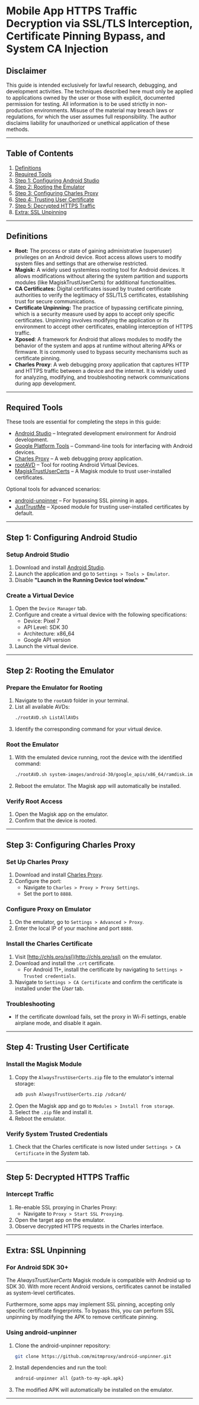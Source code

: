 # Mobile App HTTPS Traffic Decryption via SSL/TLS Interception, Certificate Pinning Bypass, and System CA Injection

## Disclaimer
This guide is intended exclusively for lawful research, debugging, and development activities. The techniques described here must only be applied to applications owned by the user or those with explicit, documented permission for testing. All information is to be used strictly in non-production environments. Misuse of the material may breach laws or regulations, for which the user assumes full responsibility. The author disclaims liability for unauthorized or unethical application of these methods.

---

## Table of Contents
1. [Definitions](#definitions)
2. [Required Tools](#required-tools)
3. [Step 1: Configuring Android Studio](#step-1-configuring-android-studio)  
4. [Step 2: Rooting the Emulator](#step-2-rooting-the-emulator)  
5. [Step 3: Configuring Charles Proxy](#step-3-configuring-charles-proxy)  
6. [Step 4: Trusting User Certificate](#step-4-trusting-user-certificate)  
7. [Step 5: Decrypted HTTPS Traffic](#step-5-decrypted-https-traffic)  
8. [Extra: SSL Unpinning](#extra-ssl-unpinning) 

---

## Definitions
- **Root:** The process or state of gaining administrative (superuser) privileges on an Android device. Root access allows users to modify system files and settings that are otherwise restricted.
- **Magisk:** A widely used systemless rooting tool for Android devices. It allows modifications without altering the system partition and supports modules (like MagiskTrustUserCerts) for additional functionalities.
- **CA Certificates:** Digital certificates issued by trusted certificate authorities to verify the legitimacy of SSL/TLS certificates, establishing trust for secure communications.
- **Certificate Unpinning:** The practice of bypassing certificate pinning, which is a security measure used by apps to accept only specific certificates. Unpinning involves modifying the application or its environment to accept other certificates, enabling interception of HTTPS traffic.
- **Xposed**: A framework for Android that allows modules to modify the behavior of the system and apps at runtime without altering APKs or firmware. It is commonly used to bypass security mechanisms such as certificate pinning.
- **Charles Proxy**: A web debugging proxy application that captures HTTP and HTTPS traffic between a device and the internet. It is widely used for analyzing, modifying, and troubleshooting network communications during app development.


---

## Required Tools
These tools are essential for completing the steps in this guide:  
- [Android Studio](https://developer.android.com/studio) – Integrated development environment for Android development.  
- [Google Platform Tools](https://developer.android.com/tools/releases/platform-tools) – Command-line tools for interfacing with Android devices.  
- [Charles Proxy](https://www.charlesproxy.com/) – A web debugging proxy application.  
- [rootAVD](https://github.com/newbit1/rootAVD) – Tool for rooting Android Virtual Devices.  
- [MagiskTrustUserCerts](https://github.com/NVISOsecurity/MagiskTrustUserCerts) – A Magisk module to trust user-installed certificates.  

Optional tools for advanced scenarios:  
- [android-unpinner](https://github.com/mitmproxy/android-unpinner) – For bypassing SSL pinning in apps.  
- [JustTrustMe](https://github.com/Fuzion24/JustTrustMe) – Xposed module for trusting user-installed certificates by default.  

---

## Step 1: Configuring Android Studio

### Setup Android Studio
1. Download and install [Android Studio](https://developer.android.com/studio).  
2. Launch the application and go to `Settings > Tools > Emulator`.  
3. Disable **"Launch in the Running Device tool window."**  

### Create a Virtual Device
1. Open the `Device Manager` tab.  
2. Configure and create a virtual device with the following specifications:  
   - Device: Pixel 7  
   - API Level: SDK 30  
   - Architecture: x86_64  
   - Google API version  
3. Launch the virtual device.  

---

## Step 2: Rooting the Emulator

### Prepare the Emulator for Rooting
1. Navigate to the `rootAVD` folder in your terminal.  
2. List all available AVDs:  
   ```sh
   ./rootAVD.sh ListAllAVDs
   ```  
3. Identify the corresponding command for your virtual device.  

### Root the Emulator
1. With the emulated device running, root the device with the identified command:  
   ```sh
   ./rootAVD.sh system-images/android-30/google_apis/x86_64/ramdisk.img
   ```  
2. Reboot the emulator. The Magisk app will automatically be installed.  

### Verify Root Access
1. Open the Magisk app on the emulator.  
2. Confirm that the device is rooted.  

---

## Step 3: Configuring Charles Proxy

### Set Up Charles Proxy
1. Download and install [Charles Proxy](https://www.charlesproxy.com/).  
2. Configure the port:  
   - Navigate to `Charles > Proxy > Proxy Settings`.  
   - Set the port to `8888`.  

### Configure Proxy on Emulator
1. On the emulator, go to `Settings > Advanced > Proxy`.  
2. Enter the local IP of your machine and port `8888`.  

### Install the Charles Certificate
1. Visit [http://chls.pro/ssl](http://chls.pro/ssl) on the emulator.  
2. Download and install the `.crt` certificate.  
   - For Android 11+, install the certificate by navigating to `Settings > Trusted credentials`.  
3. Navigate to `Settings > CA Certificate` and confirm the certificate is installed under the *User* tab.  

### Troubleshooting
- If the certificate download fails, set the proxy in Wi-Fi settings, enable airplane mode, and disable it again.  

---

## Step 4: Trusting User Certificate

### Install the Magisk Module
1. Copy the `AlwaysTrustUserCerts.zip` file to the emulator's internal storage:  
   ```sh
   adb push AlwaysTrustUserCerts.zip /sdcard/
   ```  
2. Open the Magisk app and go to `Modules > Install from storage`.  
3. Select the `.zip` file and install it.  
4. Reboot the emulator.  

### Verify System Trusted Credentials
1. Check that the Charles certificate is now listed under `Settings > CA Certificate` in the *System* tab.  

---

## Step 5: Decrypted HTTPS Traffic

### Intercept Traffic
1. Re-enable SSL proxying in Charles Proxy:  
   - Navigate to `Proxy > Start SSL Proxying`.  
2. Open the target app on the emulator.  
3. Observe decrypted HTTPS requests in the Charles interface.  

---

## Extra: SSL Unpinning

### For Android SDK 30+
The *AlwaysTrustUserCerts* Magisk module is compatible with Android up to SDK 30. With more recent Android versions, certificates cannot be installed as system-level certificates.  

Furthermore, some apps may implement SSL pinning, accepting only specific certificate fingerprints. To bypass this, you can perform SSL unpinning by modifying the APK to remove certificate pinning.  

### Using android-unpinner
1. Clone the android-unpinner repository:  
   ```sh
   git clone https://github.com/mitmproxy/android-unpinner.git
   ```  
2. Install dependencies and run the tool:  
   ```sh
   android-unpinner all {path-to-my-apk.apk}
   ```  
3. The modified APK will automatically be installed on the emulator.  

---
